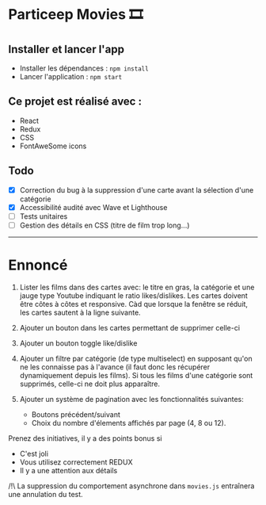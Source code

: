 # Particeep Movies 🎞️

## Installer et lancer l'app

- Installer les dépendances : `npm install`
- Lancer l'application : `npm start`

## Ce projet est réalisé avec :

- React
- Redux
- CSS
- FontAweSome icons

## Todo

- [x] Correction du bug à la suppression d'une carte avant la sélection d'une catégorie
- [x] Accessibilité audité avec Wave et Lighthouse
- [ ] Tests unitaires
- [ ] Gestion des détails en CSS (titre de film trop long...)

---

# Ennoncé

1. Lister les films dans des cartes avec: le titre en gras, la catégorie et une jauge type Youtube indiquant le ratio likes/dislikes. Les cartes doivent être côtes à côtes et responsive. Càd que lorsque la fenêtre se réduit, les cartes sautent à la ligne suivante.

2. Ajouter un bouton dans les cartes permettant de supprimer celle-ci

3. Ajouter un bouton toggle like/dislike

4. Ajouter un filtre par catégorie (de type multiselect) en supposant qu'on ne les connaisse pas à l'avance (il faut donc les récupérer dynamiquement depuis les films). Si tous les films d'une catégorie sont supprimés, celle-ci ne doit plus apparaître.

5. Ajouter un système de pagination avec les fonctionnalités suivantes:
   - Boutons précédent/suivant
   - Choix du nombre d'élements affichés par page (4, 8 ou 12).

Prenez des initiatives, il y a des points bonus si

- C'est joli
- Vous utilisez correctement REDUX
- Il y a une attention aux détails

/!\ La suppression du comportement asynchrone dans `movies.js` entraînera une annulation du test.
